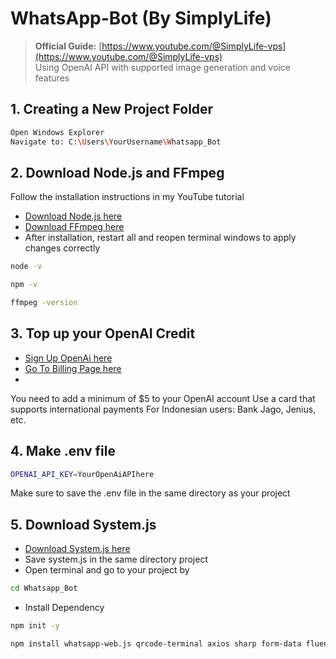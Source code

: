 # WhatsApp-Bot (By SimplyLife)
> **Official Guide:** [https://www.youtube.com/@SimplyLife-vps](https://www.youtube.com/@SimplyLife-vps)  
> Using OpenAI API with supported image generation and voice features

## 1. Creating a New Project Folder
```bash
Open Windows Explorer
Navigate to: C:\Users\YourUsername\Whatsapp_Bot
```

## 2. Download Node.js and FFmpeg

Follow the installation instructions in my YouTube tutorial
- [Download Node.js here](https://nodejs.org/en/download)
- [Download FFmpeg here](https://www.gyan.dev/ffmpeg/builds/)
- After installation, restart all and reopen terminal windows to apply changes correctly
```bash
node -v
```
```bash
npm -v
```
```bash
ffmpeg -version
```
## 3. Top up your OpenAI Credit

- [Sign Up OpenAi here](https://auth.openai.com/create-account)
- [Go To Billing Page here](https://platform.openai.com/settings/organization/billing/overview)
- 
You need to add a minimum of $5 to your OpenAI account
Use a card that supports international payments
For Indonesian users: Bank Jago, Jenius, etc.

## 4. Make .env file
```bash
OPENAI_API_KEY=YourOpenAiAPIhere
```
Make sure to save the .env file in the same directory as your project

## 5. Download System.js
- [Download System.js here](https://drive.google.com/file/d/17cZyMIW5qHLF99CzK__vUBK9AU7UOPeG/view?usp=sharing)
- Save system.js in the same directory project
- Open terminal and go to your project by
```bash
cd Whatsapp_Bot
```
- Install Dependency
```bash
npm init -y
```
```bash
npm install whatsapp-web.js qrcode-terminal axios sharp form-data fluent-ffmpeg dotenv
```

